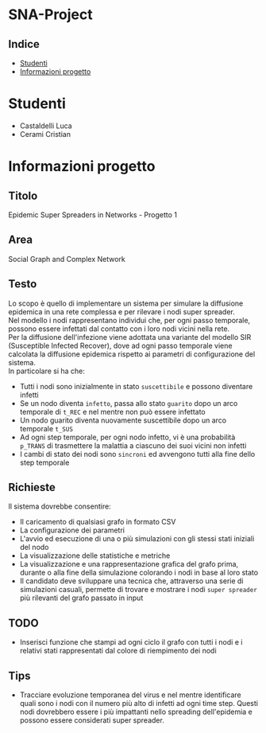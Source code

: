 # SNA-Project

## **Indice**

- [Studenti](#studenti)
- [Informazioni progetto](#info_progetto)

# **Studenti**
- Castaldelli Luca
- Cerami Cristian

# **Informazioni progetto**
## Titolo
Epidemic Super Spreaders in Networks - Progetto 1
## Area
Social Graph and Complex Network
## Testo
Lo scopo è quello di implementare un sistema per simulare la diffusione epidemica in una rete complessa e per rilevare i nodi super spreader.<br>
Nel modello i nodi rappresentano individui che, per ogni passo temporale, possono essere infettati dal contatto con i loro nodi vicini nella rete.<br>
Per la diffusione dell'infezione viene adottata una variante del modello SIR (Susceptible Infected Recover), dove ad ogni passo temporale viene calcolata la diffusione epidemica rispetto ai parametri di configurazione del sistema.<br>
In particolare si ha che:
- Tutti i nodi sono inizialmente in stato `suscettibile` e possono diventare infetti
- Se un nodo diventa `infetto`, passa allo stato `guarito` dopo un arco temporale di `t_REC` e nel mentre non può essere infettato
- Un nodo guarito diventa nuovamente suscettibile dopo un arco temporale `t_SUS`
- Ad ogni step temporale, per ogni nodo infetto, vi è una probabilità `p_TRANS` di trasmettere la malattia a ciascuno dei suoi vicini non infetti
- I cambi di stato dei nodi sono `sincroni` ed avvengono tutti alla fine dello step temporale

## Richieste
Il sistema dovrebbe consentire:
- Il caricamento di qualsiasi grafo in formato CSV
- La configurazione dei parametri
- L'avvio ed esecuzione di una o più simulazioni con gli stessi stati iniziali del nodo
- La visualizzazione delle statistiche e metriche
- La visualizzazione e una rappresentazione grafica del grafo prima, durante o alla fine della simulazione colorando i nodi in base al loro stato
- Il candidato deve sviluppare una tecnica che, attraverso una serie di simulazioni casuali, permette di trovare e mostrare i nodi `super spreader` più rilevanti del grafo passato in input

## TODO
- Inserisci funzione che stampi ad ogni ciclo il grafo con tutti i nodi e i relativi stati rappresentati dal colore di riempimento dei nodi

## Tips
- Tracciare evoluzione temporanea del virus e nel mentre identificare quali sono i nodi con il numero più alto di infetti ad ogni time step. Questi nodi dovrebbero essere i più impattanti nello spreading dell'epidemia e possono essere considerati super spreader.
